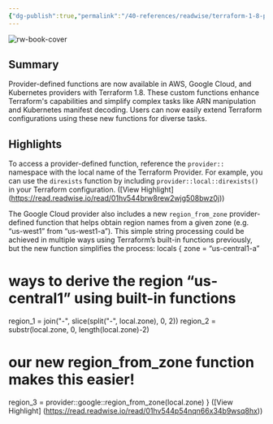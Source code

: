 ```yaml
---
{"dg-publish":true,"permalink":"/40-references/readwise/terraform-1-8-provider-functions-for-aws-google-cloud-and-kubernetes/","tags":["rw/articles"]}
---
```


![rw-book-cover](https://www.datocms-assets.com/2885/1712695692-share-terraform-1-8-adds-provider-functions-for-aws-google-cloud-and-kubernetes.png?w=1200&h=630&fit=crop&auto=format)

## Summary

Provider-defined functions are now available in AWS, Google Cloud, and Kubernetes providers with Terraform 1.8. These custom functions enhance Terraform's capabilities and simplify complex tasks like ARN manipulation and Kubernetes manifest decoding. Users can now easily extend Terraform configurations using these new functions for diverse tasks.

## Highlights

To access a provider-defined function, reference the `provider::` namespace with the local name of the Terraform Provider. For example, you can use the `direxists` function by including `provider::local::direxists()` in your Terraform configuration. ([View Highlight] (https://read.readwise.io/read/01hv544brw8rew2wjg508bwz0j))


The Google Cloud provider also includes a new `region_from_zone` provider-defined function that helps obtain region names from a given zone (e.g. “us-west1” from “us-west1-a”). This simple string processing could be achieved in multiple ways using Terraform’s built-in functions previously, but the new function simplifies the process:
locals {
zone = “us-central1-a”
# ways to derive the region “us-central1” using built-in functions
region_1 = join("-", slice(split("-", local.zone), 0, 2))
region_2 = substr(local.zone, 0, length(local.zone)-2)
# our new region_from_zone function makes this easier!
region_3 = provider::google::region_from_zone(local.zone)
} ([View Highlight] (https://read.readwise.io/read/01hv544p54nqn66x34b9wsq8hx))


